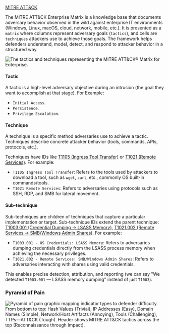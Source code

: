 [MITRE ATT&CK](https://attack.mitre.org/)

The MITRE ATT&CK Enterprise Matrix is a knowledge base that documents adversary behavior observed in the wild against enterprise IT environments (Windows, Linux, macOS, cloud, network, mobile, etc.). It is presented as a `matrix` where columns represent adversary goals (`tactics`), and cells are `techniques` attackers use to achieve those goals. The framework helps defenders understand, model, detect, and respond to attacker behavior in a structured way.

![The tactics and techniques representing the MITRE ATT&CK® Matrix for Enterprise.](https://academy.hackthebox.com/storage/modules/148/mitreintro.png)

#### Tactic

A tactic is a high-level adversary objective during an intrusion (the goal they want to accomplish at that stage). For Example:

- `Initial Access`.
- `Persistence`.
- `Privilege Escalation`.

#### Technique

A technique is a specific method adversaries use to achieve a tactic. Techniques describe concrete attacker behavior (tools, commands, APIs, protocols, etc.).

Techniques have IDs like [T1105 (Ingress Tool Transfer)](https://attack.mitre.org/techniques/T1105/) or [T1021 (Remote Services)](https://attack.mitre.org/techniques/T1021/). For example:

- `T1105 Ingress Tool Transfer`: Refers to the tools used by attackers to download a tool, such as `wget`, `curl`, etc., commonly OS built-in commands/tools.
- `T1021 Remote Services`: Refers to adversaries using protocols such as SSH, RDP, and SMB for lateral movement.

#### Sub-technique

Sub-techniques are children of techniques that capture a particular implementation or target. Sub-technique IDs extend the parent technique: [T1003.001 (Credential Dumping -> LSASS Memory)](https://attack.mitre.org/techniques/T1003/001/), [T1021.002 (Remote Services -> SMB/Windows Admin Shares)](https://attack.mitre.org/techniques/T1021/002/). For example:

- `T1003.001 - OS Credentials: LSASS Memory`: Refers to adversaries dumping credentials directly from the LSASS process memory when achieving the necessary privileges.
- `T1021.002 - Remote Services: SMB/Windows Admin Shares`: Refers to adversaries interacting with shares using valid credentials.

This enables precise detection, attribution, and reporting (we can say "We detected `T1003.001` — LSASS memory dumping" instead of just `T1003`).

### Pyramid of Pain

![Pyramid of pain graphic mapping indicator types to defender difficulty. From bottom to top: Hash Values (Trivial), IP Addresses (Easy), Domain Names (Simple), Network/Host Artifacts (Annoying), Tools (Challenging), TTPs—ATT&CK (Tough). Header shows MITRE ATT&CK tactics across the top (Reconnaissance through Impact).](https://academy.hackthebox.com/storage/modules/148/ir_mitre.png)

